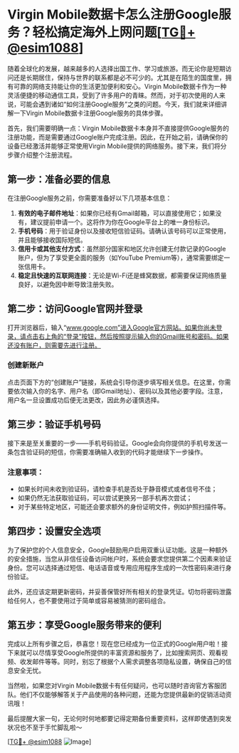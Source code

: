 # Virgin Mobile数据卡怎么注册Google服务？轻松搞定海外上网问题[[TG💪+ @esim1088](https://t.me/s/esim1088)]

随着全球化的发展，越来越多的人选择出国工作、学习或旅游。而无论你是短期访问还是长期居住，保持与世界的联系都是必不可少的。尤其是在陌生的国度里，拥有可靠的网络支持能让你的生活更加便利和安心。Virgin Mobile数据卡作为一种灵活便捷的移动通信工具，受到了许多用户的青睐。然而，对于初次使用的人来说，可能会遇到诸如“如何注册Google服务”之类的问题。今天，我们就来详细讲解一下Virgin Mobile数据卡注册Google服务的具体步骤。

首先，我们需要明确一点：Virgin Mobile数据卡本身并不直接提供Google服务的注册功能，而是需要通过Google账户完成注册。因此，在开始之前，请确保你的设备已经激活并能够正常使用Virgin Mobile提供的网络服务。接下来，我们将分步骤介绍整个注册流程。

## 第一步：准备必要的信息

在注册Google服务之前，你需要准备好以下几项基本信息：

1. **有效的电子邮件地址**：如果你已经有Gmail邮箱，可以直接使用它；如果没有，建议提前申请一个。这将作为你在Google平台上的唯一身份标识。
2. **手机号码**：用于验证身份以及接收短信验证码。请确认该号码可以正常使用，并且能够接收国际短信。
3. **信用卡或其他支付方式**：虽然部分国家和地区允许创建无付款记录的Google账户，但为了享受更全面的服务（如YouTube Premium等），通常需要绑定一张信用卡。
4. **稳定且快速的互联网连接**：无论是Wi-Fi还是蜂窝数据，都需要保证网络质量良好，以避免因中断导致注册失败。

## 第二步：访问Google官网并登录

打开浏览器后，输入“www.google.com”进入Google官方网站。如果你尚未登录，请点击右上角的“登录”按钮，然后按照提示输入你的Gmail账号和密码。如果还没有账户，则需要先进行注册。

### 创建新账户

点击页面下方的“创建账户”链接，系统会引导你逐步填写相关信息。在这里，你需要依次输入你的名字、用户名（即Gmail地址）、密码以及其他必要字段。注意，用户名一旦设置成功后便无法更改，因此务必谨慎选择。

## 第三步：验证手机号码

接下来是至关重要的一步——手机号码验证。Google会向你提供的手机号发送一条包含验证码的短信，你需要准确输入收到的代码才能继续下一步操作。

### 注意事项：
- 如果长时间未收到验证码，请检查手机是否处于静音模式或者信号不佳；
- 如果仍然无法获取验证码，可以尝试更换另一部手机再次尝试；
- 对于某些特定地区，可能还会要求额外的身份证明文件，例如护照扫描件等。

## 第四步：设置安全选项

为了保护您的个人信息安全，Google鼓励用户启用双重认证功能。这是一种额外的安全措施，当您从非信任设备访问帐户时，系统会要求您提供第二个因素来验证身份。您可以选择通过短信、电话语音或专用应用程序生成的一次性密码来进行身份验证。

此外，还应该定期更新密码，并妥善保管好所有相关的登录凭证。切勿将密码泄露给任何人，也不要使用过于简单或容易被猜测的密码组合。

## 第五步：享受Google服务带来的便利

完成以上所有步骤之后，恭喜您！现在您已经成为一位正式的Google用户啦！接下来就可以尽情享受Google所提供的丰富资源和服务了，比如搜索网页、观看视频、收发邮件等等。同时，别忘了根据个人需求调整各项隐私设置，确保自己的信息安全无忧。

当然啦，如果您对Virgin Mobile数据卡有任何疑问，也可以随时咨询官方客服团队。他们不仅能够解答关于产品使用的各种问题，还能为您提供最新的促销活动资讯哦！

最后提醒大家一句，无论何时何地都要记得定期备份重要资料，这样即使遇到突发状况也不至于手忙脚乱啦～

[[TG💪+ @esim1088](https://t.me/s/esim1088) ![Image](https://i.postimg.cc/4NQfJmqS/Snipaste-2025-05-13-00-14-12.png)]